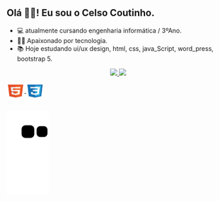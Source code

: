 ## Olá 👋🏽! Eu sou o Celso Coutinho.

- 💻 atualmente cursando engenharia informática / 3ºAno.
- 👍🏽 Apaixonado por tecnologia.
- 📚 Hoje estudando ui/ux design, html, css, java_Script, word_press, bootstrap 5.

<div align="center">
  <a href="https://github.com/CelsoCoutinho">
  <img height="150" src="https://github-readme-stats.vercel.app/api?username=CelsoCoutinho&show_icons=true&theme=dracula&include_all_commits=true&count_private=true"/>
  <img height="150" src="https://github-readme-stats.vercel.app/api/top-langs/?username=CelsoCoutinho&layout=compact&langs_count=7&theme=dracula"/>
</div>

<div style="display: inline_block"><br>
  <img align="center" alt="Leo-HTML" height="30" width="40" src="https://raw.githubusercontent.com/devicons/devicon/master/icons/html5/html5-original.svg">
  <img align="center" alt="Leo-CSS" height="30" width="40" src="https://raw.githubusercontent.com/devicons/devicon/master/icons/css3/css3-original.svg">
</div>

##

  ![Snake animation](https://github.com/rafaballerini/rafaballerini/blob/output/github-contribution-grid-snake.svg)
 

